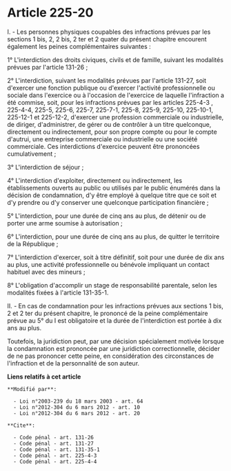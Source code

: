 # Article 225-20

I. - Les personnes physiques coupables des infractions prévues par les sections 1 bis, 2, 2 bis, 2 ter et 2 quater du présent
chapitre encourent également les peines complémentaires suivantes : 

1° L'interdiction des droits civiques, civils et de famille, suivant les modalités prévues par l'article 131-26 ; 

2° L'interdiction, suivant les modalités prévues par l'article 131-27, soit d'exercer une fonction publique ou d'exercer
l'activité professionnelle ou sociale dans l'exercice ou à l'occasion de l'exercice de laquelle l'infraction a été commise,
soit, pour les infractions prévues par les articles 225-4-3
, 225-4-4, 225-5, 225-6, 225-7, 225-7-1, 225-8, 225-9, 225-10, 225-10-1, 225-12-1 et 225-12-2, d'exercer une profession
commerciale ou industrielle, de diriger, d'administrer, de gérer ou de contrôler à un titre quelconque, directement ou
indirectement, pour son propre compte ou pour le compte d'autrui, une entreprise commerciale ou industrielle ou une société
commerciale. Ces interdictions d'exercice peuvent être prononcées cumulativement ; 

3° L'interdiction de séjour ; 

4° L'interdiction d'exploiter, directement ou indirectement, les établissements ouverts au public ou utilisés par le public
énumérés dans la décision de condamnation, d'y être employé à quelque titre que ce soit et d'y prendre ou d'y conserver une
quelconque participation financière ; 

5° L'interdiction, pour une durée de cinq ans au plus, de détenir ou de porter une arme soumise à autorisation ; 

6° L'interdiction, pour une durée de cinq ans au plus, de quitter le territoire de la République ; 

7° L'interdiction d'exercer, soit à titre définitif, soit pour une durée de dix ans au plus, une activité professionnelle ou
bénévole impliquant un contact habituel avec des mineurs ; 

8° L'obligation d'accomplir un stage de responsabilité parentale, selon les modalités fixées à l'article 131-35-1. 

II. - En cas de condamnation pour les infractions prévues aux sections 1 bis, 2 et 2 ter du présent chapitre, le prononcé de
la peine complémentaire prévue au 5° du I est obligatoire et la durée de l'interdiction est portée à dix ans au plus. 

Toutefois, la juridiction peut, par une décision spécialement motivée lorsque la condamnation est prononcée par une
juridiction correctionnelle, décider de ne pas prononcer cette peine, en considération des circonstances de l'infraction et
de la personnalité de son auteur.

**Liens relatifs à cet article**

	**Modifié par**:

	  - Loi n°2003-239 du 18 mars 2003 - art. 64
	  - Loi n°2012-304 du 6 mars 2012 - art. 10
	  - Loi n°2012-304 du 6 mars 2012 - art. 20

	**Cite**:

	  - Code pénal - art. 131-26
	  - Code pénal - art. 131-27
	  - Code pénal - art. 131-35-1
	  - Code pénal - art. 225-4-3
	  - Code pénal - art. 225-4-4

